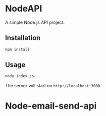 # NodeAPI

A simple Node.js API project.

## Installation

```sh
npm install
```

## Usage

```sh
node index.js
```

The server will start on `http://localhost:3000`.

# Node-email-send-api

